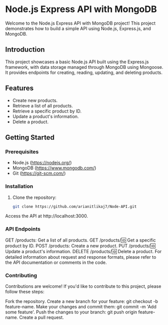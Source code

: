 # Node.js Express API with MongoDB

Welcome to the Node.js Express API with MongoDB project! This project demonstrates how to build a simple API using Node.js, Express.js, and MongoDB.

## Introduction

This project showcases a basic Node.js API built using the Express.js framework, with data storage managed through MongoDB using Mongoose. It provides endpoints for creating, reading, updating, and deleting products.

## Features

- Create new products.
- Retrieve a list of all products.
- Retrieve a specific product by ID.
- Update a product's information.
- Delete a product.

## Getting Started

### Prerequisites

- Node.js (https://nodejs.org/)
- MongoDB (https://www.mongodb.com/)
- Git (https://git-scm.com/)

### Installation

1. Clone the repository:
   ```bash
   git clone https://github.com/arianitlikaj7/Node-API.git


  Access the API at http://localhost:3000.

### API Endpoints
GET /products: Get a list of all products.
GET /products/:id: Get a specific product by ID.
POST /products: Create a new product.
PUT /products/:id: Update a product's information.
DELETE /products/:id: Delete a product.
For detailed information about request and response formats, please refer to the API documentation or comments in the code.

### Contributing
Contributions are welcome! If you'd like to contribute to this project, please follow these steps:

Fork the repository.
Create a new branch for your feature: git checkout -b feature-name.
Make your changes and commit them: git commit -m 'Add some feature'.
Push the changes to your branch: git push origin feature-name.
Create a pull request.
